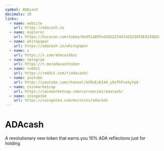 ```yaml
---
symbol: ADAcash
decimals: 18
links:
  - name: website
    url: https://adacash.io
  - name: explorer
    url: https://bscscan.com/token/0x651a89fed302227d41425235F8E934502FB94C48
  - name: whitepaper
    url: https://adacash.io/whitepaper
  - name: x
    url: https://x.com/adacashbsc
  - name: telegram
    url: https://t.me/adacashtoken
  - name: reddit
    url: https://reddit.com/r/adacash/
  - name: youtube
    url: https://youtube.com/channel/UCNxEz6I44_y8oThFvakyYpA
  - name: coinmarketcap
    url: https://coinmarketcap.com/currencies/adacash/
  - name: coingecko
    url: https://coingecko.com/en/coins/adacash
---
```


# ADAcash

A revolutionary new token that earns you 10% ADA reflections just for holding
